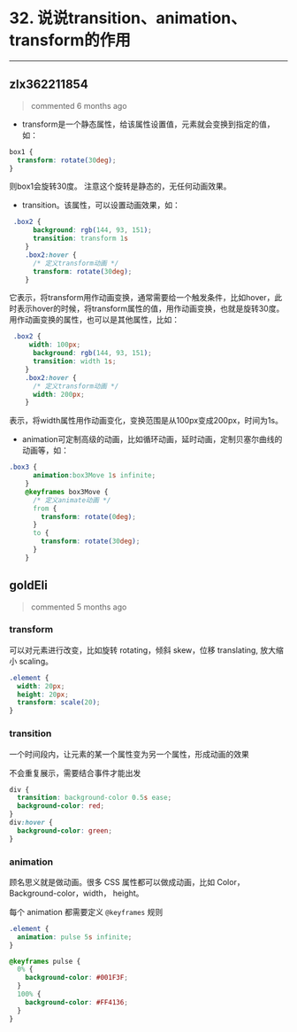 
 # 32. 说说transition、animation、transform的作用 
  
 ***
## zlx362211854 
 > commented 6 months ago 

* transform是一个静态属性，给该属性设置值，元素就会变换到指定的值，如：

```css
box1 {
  transform: rotate(30deg);
}

```
则box1会旋转30度。
注意这个旋转是静态的，无任何动画效果。

* transition。该属性，可以设置动画效果，如：

```css
 .box2 {
      background: rgb(144, 93, 151);
      transition: transform 1s
    }
    .box2:hover {
      /* 定义transform动画 */
      transform: rotate(30deg);
    }

```
它表示，将transform用作动画变换，通常需要给一个触发条件，比如hover，此时表示hover的时候，将transform属性的值，用作动画变换，也就是旋转30度。用作动画变换的属性，也可以是其他属性，比如：

```css
 .box2 {
     width: 100px;
      background: rgb(144, 93, 151);
      transition: width 1s;
    }
    .box2:hover {
      /* 定义transform动画 */
      width: 200px;
    }

```
表示，将width属性用作动画变化，变换范围是从100px变成200px，时间为1s。
* animation可定制高级的动画，比如循环动画，延时动画，定制贝塞尔曲线的动画等，如：

```css
.box3 {
      animation:box3Move 1s infinite;
    }
    @keyframes box3Move {
      /* 定义animate动画 */
      from {
        transform: rotate(0deg);
      }
      to {
        transform: rotate(30deg);
      }
    }

```

## goldEli 
 > commented 5 months ago 

### transform

可以对元素进行改变，比如旋转 rotating，倾斜 skew，位移 translating, 放大缩小 scaling。

```CSS
.element {
  width: 20px;
  height: 20px;
  transform: scale(20);
}

```

### transition

一个时间段内，让元素的某一个属性变为另一个属性，形成动画的效果

不会重复展示，需要结合事件才能出发


```CSS
div {
  transition: background-color 0.5s ease;
  background-color: red;
}
div:hover {
  background-color: green;
}

```

### animation

顾名思义就是做动画。很多 CSS 属性都可以做成动画，比如 Color，Background-color，width， height。

每个 animation 都需要定义 `@keyframes` 规则


```CSS
.element {
  animation: pulse 5s infinite;
}

@keyframes pulse {
  0% {
    background-color: #001F3F;
  }
  100% {
    background-color: #FF4136;
  }
}

```